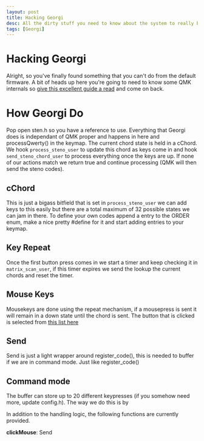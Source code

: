 ```yaml
---
layout: post
title: Hacking Georgi
desc: All the dirty stuff you need to know about the system to really break it.
tags: [Georgi]
---
```


# Hacking Georgi
Alright, so you've finally found something that you can't do from the default firmware. A bit of heads up here you're going to need to know some QMK internals so [give this excellent guide a read](https://beta.docs.qmk.fm/for-a-deeper-understanding/understanding_qmk) and come on back.

# How Georgi Do
Pop open sten.h so you have a reference to use. Everything that Georgi does is independant of QMK proper and happens in here and processQwerty() in the keymap. The current chord state is held in a cChord. We hook `process_steno_user` to update this chord as keys come in and hook `send_steno_chord_user` to process everything once the keys are up. If none of our actions match we return true and continue processing (QMK will then send the steno codes).

## cChord
This is just a bigass bitfield that is set in `process_steno_user` we can add keys to this easily but there are a total maximum of 32 possible states we can jam in there. To define your own codes append a entry to the ORDER enum, make a nice pretty #define for it and start adding entries to your keymap.

## Key Repeat
Once the first button press comes in we start a timer and keep checking it in `matrix_scan_user`, if this timer expires we send the lookup the current chords and reset the timer. 

## Mouse Keys
Mousekeys are done using the repeat mechanism, if a mousepress is sent it will remain in a down state until the chord is sent. The button that is clicked is selected from [this list here](https://github.com/qmk/qmk_firmware/blob/master/docs/keycodes.md#mouse-keys)

## Send
Send is just a light wrapper around register_code(), this is needed to buffer if we are in command mode. Just like register_code()

## Command mode
The buffer can store up to 20 different keypresses (if you somehow need more, update config.h). The way we do this is by 

In addition to the handling logic, the following functions are currently provided.

**clickMouse**: Send


